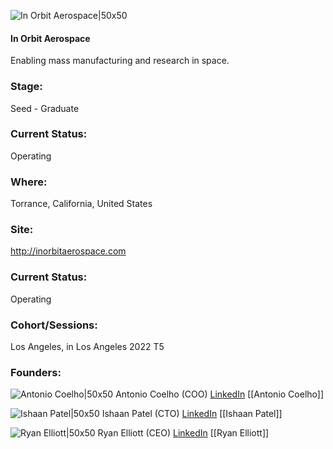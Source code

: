 

![In Orbit Aerospace|50x50](https://apimg.techstars.com/profiles/1661470863905_261334.png)

#### In Orbit Aerospace
Enabling mass manufacturing and research in space.

### Stage: 
Seed - Graduate 

### Current Status: 
Operating

### Where:
Torrance, California, United States

### Site:
http://inorbitaerospace.com





### Current Status: 
Operating

### Cohort/Sessions: 
Los Angeles, in Los Angeles 2022 T5

### Founders: 

![Antonio Coelho|50x50](https://www.f6s.com/content-resource/profiles/2913375_th2.jpg) Antonio Coelho (COO) [LinkedIn](https://linkedin.com/in/afcoelho6) [[Antonio Coelho]]

![Ishaan Patel|50x50](https://www.f6s.com/content-resource/profiles/2915653_th2.jpg) Ishaan Patel (CTO) [LinkedIn](https://linkedin.com/in/ishaanpatel7) [[Ishaan Patel]]

![Ryan Elliott|50x50](https://www.f6s.com/content-resource/profiles/2915647_th2.jpg) Ryan Elliott (CEO) [LinkedIn](https://linkedin.com/in/elliottryans) [[Ryan Elliott]]


